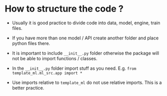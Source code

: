 # How to structure the code ?

- Usually it is good practice to divide code into data, model, engine, train files.
- If you have more than one model / API create another folder and place python files there.

- It is important to include `__init__.py` folder otherwise the package will not be able to import
functions / classes.

- In the `__init__.py` folder import stuff as you need. E.g. `from template_ml.ml_src.app import *`

- Use imports relative to `template_ml` do not use relative imports. This is a better practice.


